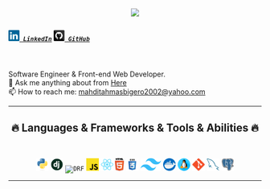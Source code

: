 <h1 align="center">
  <a href="https://git.io/typing-svg">
    <img src="https://readme-typing-svg.herokuapp.com/?lines=Hello,+There!+👋;This+is+Mahdi+Tahmasbi;Nice+to+meet+you!&center=true&size=30">
  </a>
</h1>

<h5 align="left">
  <code><a href="https://www.linkedin.com/in/mahdi-tahmasbi-163282217/" title="LinkedIn Profile"><img width="22" src="images/linkedin.svg"> LinkedIn</a></code>
  <code><a href="https://github.com/mahdi-tahmasbii" title="GitHub Profile"><img width="22" src="images/github.svg"> GitHub</a></code>
  <!-- <code><a href="https://stackoverflow.com/users/16783910/mahdi-tahmasbi" title="Stack Overflow Profile"><img width="22" src="images/stackoverflow.svg"> Stack Overflow</a></code> -->
</h5>
<br>
<p align="left">
  Software Engineer & Front-end Web Developer.
  <br>
  <!-- <br>
  🔬 I'm currently studying for a bachlor's degree in Esfarayen University Computer Engineering Department.
  <br>
  🎓 I graduated from Rafati High School.
  <br>
  💻 I love Codding and Software Engineering.
  <br>
  📚 I’m currently learning Front-end Development.
  <br> -->
  💬 Ask me anything about from <a href="https://github.com/mahdi-tahmasbii/mahdi-tahmasbii/issues" title="Issues">Here</a>
  <br>
  📫 How to reach me: <a href="mailto: mahditahmasbigero2002@yahoo.com">mahditahmasbigero2002@yahoo.com</a>
</p>

<hr>
<h2 align="center">🔥 Languages & Frameworks & Tools & Abilities 🔥</h2>
<br>
<p align="center">
  <code><img title="Python" height="25" src="images/python-original.svg"></code>
  <code><img title="Django" height="25" src="images/django.png"></code>
  <code><img title="DRF" height="25" src="https://www.thetestspecimen.com/img/django-initial/django-rest-logo-1920w.jpg"></code>
  <code><img title="Javascript" height="25" src="images/javascript.svg"></code>
    <code><img title="React.js" height="25" src="images/react-original.svg"></code>
  <code><img title="HTML5" height="25" src="images/html5.svg"></code>
  <code><img title="CSS" height="25" src="images/css.svg"></code>
  <code><img title="Tailwind.css" height="25" src="images/tailwind.png"></code>
  <code><img title="Docker" height="25" src="images/docker.png"></code>
   <code><img title="Linux" height="25" src="images/linux.png"></code>
  <code><img title="Git" height="25" src="images/git-original.svg"></code>
   <code><img title="MySQL" height="25" src="images/mysql.svg"></code>
   <code><img title="Git" height="25" src="images/postgresql.svg"></code>
</p>
<hr>
